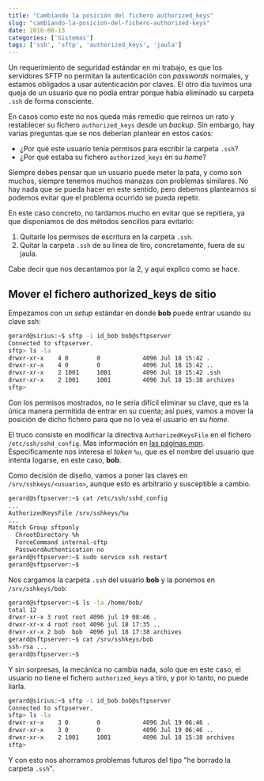 ```yaml
---
title: "Cambiando la posición del fichero authorized_keys"
slug: "cambiando-la-posicion-del-fichero-authorized-keys"
date: 2018-08-13
categories: ['Sistemas']
tags: ['ssh', 'sftp', 'authorized_keys', 'jaula']
---
```


Un requerimiento de seguridad estándar en mi trabajo, es que los servidores SFTP no permitan la autenticación con *passwords* normales, y estamos obligados a usar autenticación por claves. El otro día tuvimos una queja de un usuario que no podía entrar porque había eliminado su carpeta `.ssh` de forma consciente.<!--more-->

En casos como este no nos queda más remedio que reirnos un rato y restablecer su fichero `authorized_keys` desde un *backup*. Sin embargo, hay varias preguntas que se nos deberían plantear en estos casos:

* ¿Por qué este usuario tenía permisos para escribir la carpeta `.ssh`?
* ¿Por qué estaba su fichero `authorized_keys` en su *home*?

Siempre debes pensar que un usuario puede meter la pata, y como son muchos, siempre tenemos muchos manazas con problemas similares. No hay nada que se pueda hacer en este sentido, pero debemos plantearnos si podemos evitar que el problema ocurrido se pueda repetir.

En este caso concreto, no tardamos mucho en evitar que se repitiera, ya que disponiamos de dos métodos sencillos para evitarlo:

1. Quitarle los permisos de escritura en la carpeta `.ssh`.
2. Quitar la carpeta `.ssh` de su línea de tiro, concretamente, fuera de su jaula.

Cabe decir que nos decantamos por la 2, y aquí explico como se hace.

## Mover el fichero authorized_keys de sitio

Empezamos con un *setup* estándar en donde **bob** puede entrar usando su clave ssh:

```bash
gerard@sirius:~$ sftp -i id_bob bob@sftpserver
Connected to sftpserver.
sftp> ls -la
drwxr-xr-x    4 0        0            4096 Jul 18 15:42 .
drwxr-xr-x    4 0        0            4096 Jul 18 15:42 ..
drwxr-xr-x    2 1001     1001         4096 Jul 18 15:42 .ssh
drwxr-xr-x    2 1001     1001         4096 Jul 18 15:38 archives
sftp>
```

Con los permisos mostrados, no le sería difícil eliminar su clave, que es la única manera permitida de entrar en su cuenta; así pues, vamos a mover la posición de dicho fichero para que no lo vea el usuario en su *home*.

El truco consiste en modificar la directiva `AuthorizedKeysFile` en el fichero `/etc/ssh/sshd_config`. Mas información en [las páginas *man*](https://linux.die.net/man/5/sshd_config). Especificamente nos interesa el *token* `%u`, que es el nombre del usuario que intenta logarse, en este caso, **bob**.

Como decisión de diseño, vamos a poner las claves en `/srv/sshkeys/<usuario>`, aunque esto es arbitrario y susceptible a cambio.

```bash
gerard@sftpserver:~$ cat /etc/ssh/sshd_config
...
AuthorizedKeysFile /srv/sshkeys/%u
...
Match Group sftponly
  ChrootDirectory %h
  ForceCommand internal-sftp
  PasswordAuthentication no
gerard@sftpserver:~$ sudo service ssh restart
gerard@sftpserver:~$
```

Nos cargamos la carpeta `.ssh` del usuario **bob** y la ponemos en `/srv/sshkeys/bob`:

```bash
gerard@sftpserver:~$ ls -la /home/bob/
total 12
drwxr-xr-x 3 root root 4096 jul 19 08:46 .
drwxr-xr-x 4 root root 4096 jul 18 17:35 ..
drwxr-xr-x 2 bob  bob  4096 jul 18 17:38 archives
gerard@sftpserver:~$ cat /srv/sshkeys/bob
ssh-rsa ...
gerard@sftpserver:~$
```

Y sin sorpresas, la mecánica no cambia nada, solo que en este caso, el usuario no tiene el fichero `authorized_keys` a tiro, y por lo tanto, no puede liarla.

```bash
gerard@sirius:~$ sftp -i id_bob bob@sftpserver
Connected to sftpserver.
sftp> ls -la
drwxr-xr-x    3 0        0            4096 Jul 19 06:46 .
drwxr-xr-x    3 0        0            4096 Jul 19 06:46 ..
drwxr-xr-x    2 1001     1001         4096 Jul 18 15:38 archives
sftp>
```

Y con esto nos ahorramos problemas futuros del tipo "he borrado la carpeta `.ssh`".
